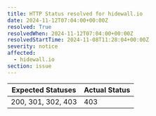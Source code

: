 ```yaml
---
title: HTTP Status resolved for hidewall.io
date: 2024-11-12T07:04:00+00:00Z
resolved: True
resolvedWhen: 2024-11-12T07:04:00+00:00Z
resolvedStartTime: 2024-11-08T11:28:04+00:00Z
severity: notice
affected:
  - hidewall.io
section: issue
---
```


| Expected Statuses | Actual Status  |
|-------------------|----------------|
| 200, 301, 302, 403 | 403 |
